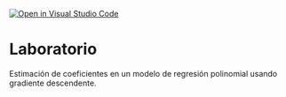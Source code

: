 [![Open in Visual Studio Code](https://classroom.github.com/assets/open-in-vscode-718a45dd9cf7e7f842a935f5ebbe5719a5e09af4491e668f4dbf3b35d5cca122.svg)](https://classroom.github.com/online_ide?assignment_repo_id=12740411&assignment_repo_type=AssignmentRepo)
# Laboratorio

Estimación de coeficientes en un modelo de regresión polinomial usando gradiente descendente.
